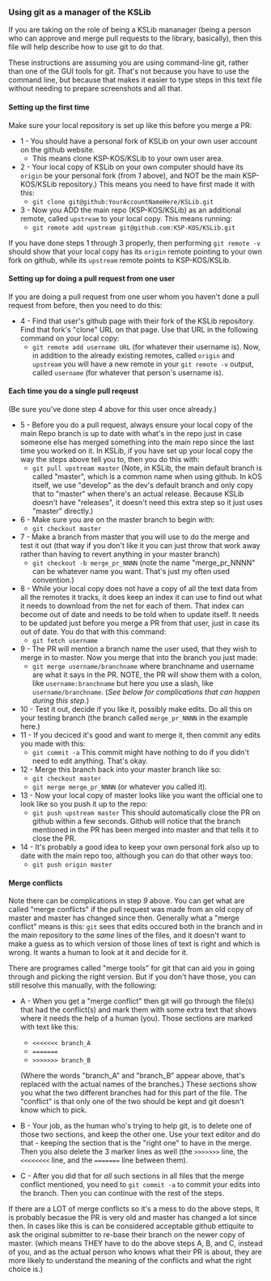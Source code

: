 ### Using git as a manager of the KSLib

If you are taking on the role of being a KSLib mananager (being a person
who can approve and merge pull requests to the library, basically),
then this file will help describe how to use git to do that.

These instructions are assuming you are using command-line git,
rather than one of the GUI tools for git.  That's not because you have
to use the command line, but because that makes it easier to type steps
in this text file without needing to prepare screenshots and all that.

#### Setting up the first time

Make sure your local repository is set up like this before you merge a PR:

- 1 - You should have a personal fork of KSLib on your own user account
    on the github website.
    - This means clone KSP-KOS/KSLib to your own user area.
- 2 - Your local copy of KSLib on your own computer should have its
    ``origin`` be your personal fork (from _1_ above), and NOT be
    the main KSP-KOS/KSLib repository.)  This means you need to have
    first made it with this:
    - ``git clone git@github:YourAccountNameHere/KSLib.git``
- 3 - Now you ADD the main repo (KSP-KOS/KSLib) as an additional
    remote, called ``upstream`` to your local copy.  This means
    running:
    - ``git remote add upstream git@github.com:KSP-KOS/KSLib.git``

If you have done steps 1 through 3 properly, then performing
``git remote -v`` should show that your local copy has its
``origin`` remote pointing to your own fork on github, while
its ``upstream`` remote points to KSP-KOS/KSLib.

#### Setting up for doing a pull request from one user

If you are doing a pull request from one user whom you haven't done
a pull request from before, then you need to do this:

- 4 - Find that user's github page with their fork of the KSLib
    repository.  Find that fork's "clone" URL on that page.  Use
    that URL in the following command on your local copy:
    - ``git remote add username URL`` (for whatever their username is).
    Now, in addition to the already existing remotes, called
    ``origin`` and ``upstream`` you will have a new remote
    in your ``git remote -v`` output, called ``username`` (for 
    whatever that person's username is).

#### Each time you do a single pull reqeust

(Be sure you've done step _4_ above for this user once already.)

- 5 - Before you do a pull request, always ensure your local copy
    of the main Repo branch is up to date with what's in the
    repo just in case someone else has merged something into
    the main repo since the last time you worked on it.  In
    KSLib, if you have set up your local copy the way the steps
    above tell you to, then you do this with:
    - ``git pull upstream master``
    (Note, in KSLib, the main default branch is called "master", which is 
    a common name when using github.  In kOS itself, we use "develop"
    as the dev's default branch and only copy that to "master" when there's
    an actual release.  Because KSLib doesn't have "releases", it doesn't
    need this extra step so it just uses "master" directly.)
- 6 - Make sure you are on the master branch to begin with:
    - ``git checkout master``
- 7 - Make a branch from master that you will use to do the merge and
    test it out (that way if you don't like it you can just throw that
    work away rather than having to revert anything in your master branch)
    - ``git checkout -b merge_pr_NNNN`` (note the name "merge_pr_NNNN" can
        be whatever name you want.  That's just my often used convention.)
- 8 - While your local copy does not have a copy of all the text data
    from all the remotes it tracks, it does keep an index it can use 
    to find out what it needs to download from the net for each of them.
    That index can become out of date and needs to be told when to
    update itself.  It needs to be updated just before you merge a PR
    from that user, just in case its out of date.  You do that with
    this command:
    - ``git fetch username``
- 9 - The PR will mention a branch name the user used, that they wish to
    merge in to master.  Now you merge that into the branch you just made:
    - ``git merge username/branchname`` where branchname and username are 
        what it says in the PR.  NOTE, the PR will show them with a colon,
        like ``username:branchname`` but here you use a slash, like
        ``username/branchname``.
    (*See below for complications that can happen during this step.*)
- 10 - Test it out, decide if you like it, possibly make edits.  Do all this
    on your testing branch (the branch called ``merge_pr_NNNN`` in the
    example here.)
- 11 - If you deciced it's good and want to merge it, then commit any edits
    you made with this:
    - ``git commit -a``
    This commit might have nothing to do if you didn't need to edit anything.
    That's okay.
- 12 - Merge this branch back into your master branch like so:
    - ``git checkout master``
    - ``git merge merge_pr_NNNN`` (or whatever you called it).
- 13 - Now your local copy of master looks like you want the official one to
    look like so you push it up to the repo:
    - ``git push upstream master``
    This should automatically close the PR on github within a few seconds.
    Github will notice that the branch mentioned in the PR has been merged
    into master and that tells it to close the PR.
- 14 - It's probably a good idea to keep your own personal fork also up to
    date with the main repo too, although you can do that other ways too:
    - ``git push origin master``

#### Merge conflicts

Note there can be complications in step _9_ above.  You can get what are
called "merge conflicts" if the pull request was made from an old copy
of master and master has changed since then.  Generally what a
"merge conflict" means is this: ``git`` sees that edits occured both in
the branch and in the main repository to the *same* lines of the files,
and it doesn't want to make a guess as to which version of those lines
of text is right and which is wrong.  It wants a human to look at it and
decide for it.

There are programes called "merge tools" for git that can aid you in going
through and picking the right version.  But if you don't have those, you
can still resolve this manually, with the following:

- A - When you get a "merge conflict" then git will go through the file(s)
    that had the conflict(s) and mark them with some extra text that
    shows where it needs the help of a human (you).  Those sections are
    marked with text like this:

    - ``<<<<<<< branch_A``
    - ``=======``
    - ``>>>>>>> branch_B``

    (Where the words "branch_A" and "branch_B" appear above, that's replaced
    with the actual names of the branches.)
    These sections show you what the two different branches had for this
    part of the file.  The "conflict" is that only one of the two should
    be kept and git doesn't know which to pick.
- B - Your job, as the human who's trying to help git, is to delete one of
    those two sections, and keep the other one.  Use your text editor and
    do that - keeping the section that is the "right one" to have in the
    merge.  Then you also delete the 3 marker lines as well (the ``>>>>>>>``
    line, the ``<<<<<<<<`` line, and the ``=======`` line between them).
- C - After you did that for *all* such sections in all files that the merge
    conflict mentioned, you need to ``git commit -a`` to commit your edits
    into the branch.  Then you can continue with the rest of the steps.

If there are a LOT of merge conflicts so it's a mess to do the above steps,
It is probably becasue the PR is very old and master has changed a lot since
then.  In cases like this is can be considered acceptable github ettiquite to
ask the original submitter to re-base their branch on the newer copy of
master. (which means THEY have to do the above steps A, B, and C, instead of
you, and as the actual person who knows what their PR is about, they are more
likely to understand the meaning of the conflicts and what the right choice
is.)
